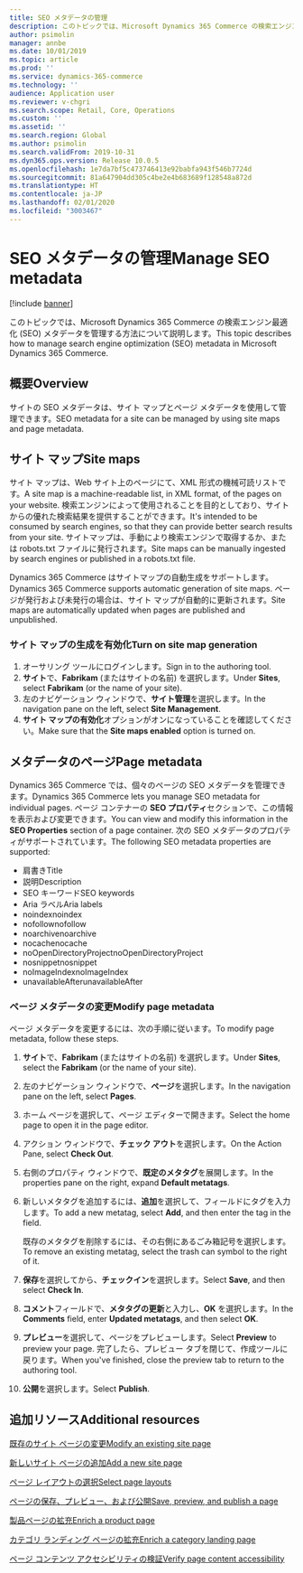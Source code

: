 ```yaml
---
title: SEO メタデータの管理
description: このトピックでは、Microsoft Dynamics 365 Commerce の検索エンジン最適化 (SEO) メタデータを管理する方法について説明します。
author: psimolin
manager: annbe
ms.date: 10/01/2019
ms.topic: article
ms.prod: ''
ms.service: dynamics-365-commerce
ms.technology: ''
audience: Application user
ms.reviewer: v-chgri
ms.search.scope: Retail, Core, Operations
ms.custom: ''
ms.assetid: ''
ms.search.region: Global
ms.author: psimolin
ms.search.validFrom: 2019-10-31
ms.dyn365.ops.version: Release 10.0.5
ms.openlocfilehash: 1e7da7bf5c473746413e92babfa943f546b7724d
ms.sourcegitcommit: 81a647904dd305c4be2e4b683689f128548a872d
ms.translationtype: HT
ms.contentlocale: ja-JP
ms.lasthandoff: 02/01/2020
ms.locfileid: "3003467"
---
```

# <a name="manage-seo-metadata"></a><span data-ttu-id="3bdbd-103">SEO メタデータの管理</span><span class="sxs-lookup"><span data-stu-id="3bdbd-103">Manage SEO metadata</span></span>


[!include [banner](includes/banner.md)]

<span data-ttu-id="3bdbd-104">このトピックでは、Microsoft Dynamics 365 Commerce の検索エンジン最適化 (SEO) メタデータを管理する方法について説明します。</span><span class="sxs-lookup"><span data-stu-id="3bdbd-104">This topic describes how to manage search engine optimization (SEO) metadata in Microsoft Dynamics 365 Commerce.</span></span>

## <a name="overview"></a><span data-ttu-id="3bdbd-105">概要</span><span class="sxs-lookup"><span data-stu-id="3bdbd-105">Overview</span></span>

<span data-ttu-id="3bdbd-106">サイトの SEO メタデータは、サイト マップとページ メタデータを使用して管理できます。</span><span class="sxs-lookup"><span data-stu-id="3bdbd-106">SEO metadata for a site can be managed by using site maps and page metadata.</span></span>
    
## <a name="site-maps"></a><span data-ttu-id="3bdbd-107">サイト マップ</span><span class="sxs-lookup"><span data-stu-id="3bdbd-107">Site maps</span></span>

<span data-ttu-id="3bdbd-108">サイト マップは、Web サイト上のページにて、XML 形式の機械可読リストです。</span><span class="sxs-lookup"><span data-stu-id="3bdbd-108">A site map is a machine-readable list, in XML format, of the pages on your website.</span></span> <span data-ttu-id="3bdbd-109">検索エンジンによって使用されることを目的としており、サイトからの優れた検索結果を提供することができます。</span><span class="sxs-lookup"><span data-stu-id="3bdbd-109">It's intended to be consumed by search engines, so that they can provide better search results from your site.</span></span> <span data-ttu-id="3bdbd-110">サイトマップは、手動により検索エンジンで取得するか、または robots.txt ファイルに発行されます。</span><span class="sxs-lookup"><span data-stu-id="3bdbd-110">Site maps can be manually ingested by search engines or published in a robots.txt file.</span></span>

<span data-ttu-id="3bdbd-111">Dynamics 365 Commerce はサイトマップの自動生成をサポートします。</span><span class="sxs-lookup"><span data-stu-id="3bdbd-111">Dynamics 365 Commerce supports automatic generation of site maps.</span></span> <span data-ttu-id="3bdbd-112">ページが発行および未発行の場合は、サイト マップが自動的に更新されます。</span><span class="sxs-lookup"><span data-stu-id="3bdbd-112">Site maps are automatically updated when pages are published and unpublished.</span></span>

### <a name="turn-on-site-map-generation"></a><span data-ttu-id="3bdbd-113">サイト マップの生成を有効化</span><span class="sxs-lookup"><span data-stu-id="3bdbd-113">Turn on site map generation</span></span>

1. <span data-ttu-id="3bdbd-114">オーサリング ツールにログインします。</span><span class="sxs-lookup"><span data-stu-id="3bdbd-114">Sign in to the authoring tool.</span></span>
1. <span data-ttu-id="3bdbd-115">**サイト**で、**Fabrikam** (またはサイトの名前) を選択します。</span><span class="sxs-lookup"><span data-stu-id="3bdbd-115">Under **Sites**, select **Fabrikam** (or the name of your site).</span></span>
1. <span data-ttu-id="3bdbd-116">左のナビゲーション ウィンドウで、**サイト管理**を選択します。</span><span class="sxs-lookup"><span data-stu-id="3bdbd-116">In the navigation pane on the left, select **Site Management**.</span></span>
1. <span data-ttu-id="3bdbd-117">**サイト マップの有効化**オプションがオンになっていることを確認してください。</span><span class="sxs-lookup"><span data-stu-id="3bdbd-117">Make sure that the **Site maps enabled** option is turned on.</span></span>

## <a name="page-metadata"></a><span data-ttu-id="3bdbd-118">メタデータのページ</span><span class="sxs-lookup"><span data-stu-id="3bdbd-118">Page metadata</span></span>

<span data-ttu-id="3bdbd-119">Dynamics 365 Commerce では、個々のページの SEO メタデータを管理できます。</span><span class="sxs-lookup"><span data-stu-id="3bdbd-119">Dynamics 365 Commerce lets you manage SEO metadata for individual pages.</span></span> <span data-ttu-id="3bdbd-120">ページ コンテナーの **SEO プロパティ**セクションで、この情報を表示および変更できます。</span><span class="sxs-lookup"><span data-stu-id="3bdbd-120">You can view and modify this information in the **SEO Properties** section of a page container.</span></span> <span data-ttu-id="3bdbd-121">次の SEO メタデータのプロパティがサポートされています。</span><span class="sxs-lookup"><span data-stu-id="3bdbd-121">The following SEO metadata properties are supported:</span></span>

- <span data-ttu-id="3bdbd-122">肩書き</span><span class="sxs-lookup"><span data-stu-id="3bdbd-122">Title</span></span>
- <span data-ttu-id="3bdbd-123">説明</span><span class="sxs-lookup"><span data-stu-id="3bdbd-123">Description</span></span>
- <span data-ttu-id="3bdbd-124">SEO キーワード</span><span class="sxs-lookup"><span data-stu-id="3bdbd-124">SEO keywords</span></span>
- <span data-ttu-id="3bdbd-125">Aria ラベル</span><span class="sxs-lookup"><span data-stu-id="3bdbd-125">Aria labels</span></span>
- <span data-ttu-id="3bdbd-126">noindex</span><span class="sxs-lookup"><span data-stu-id="3bdbd-126">noindex</span></span>
- <span data-ttu-id="3bdbd-127">nofollow</span><span class="sxs-lookup"><span data-stu-id="3bdbd-127">nofollow</span></span>
- <span data-ttu-id="3bdbd-128">noarchive</span><span class="sxs-lookup"><span data-stu-id="3bdbd-128">noarchive</span></span>
- <span data-ttu-id="3bdbd-129">nocache</span><span class="sxs-lookup"><span data-stu-id="3bdbd-129">nocache</span></span>
- <span data-ttu-id="3bdbd-130">noOpenDirectoryProject</span><span class="sxs-lookup"><span data-stu-id="3bdbd-130">noOpenDirectoryProject</span></span>
- <span data-ttu-id="3bdbd-131">nosnippet</span><span class="sxs-lookup"><span data-stu-id="3bdbd-131">nosnippet</span></span>
- <span data-ttu-id="3bdbd-132">noImageIndex</span><span class="sxs-lookup"><span data-stu-id="3bdbd-132">noImageIndex</span></span>
- <span data-ttu-id="3bdbd-133">unavailableAfter</span><span class="sxs-lookup"><span data-stu-id="3bdbd-133">unavailableAfter</span></span>

### <a name="modify-page-metadata"></a><span data-ttu-id="3bdbd-134">ページ メタデータの変更</span><span class="sxs-lookup"><span data-stu-id="3bdbd-134">Modify page metadata</span></span>

<span data-ttu-id="3bdbd-135">ページ メタデータを変更するには、次の手順に従います。</span><span class="sxs-lookup"><span data-stu-id="3bdbd-135">To modify page metadata, follow these steps.</span></span>

1. <span data-ttu-id="3bdbd-136">**サイト**で、**Fabrikam** (またはサイトの名前) を選択します。</span><span class="sxs-lookup"><span data-stu-id="3bdbd-136">Under **Sites**, select the **Fabrikam** (or the name of your site).</span></span>
1. <span data-ttu-id="3bdbd-137">左のナビゲーション ウィンドウで、**ページ**を選択します。</span><span class="sxs-lookup"><span data-stu-id="3bdbd-137">In the navigation pane on the left, select **Pages**.</span></span>
1. <span data-ttu-id="3bdbd-138">ホーム ページを選択して、ページ エディターで開きます。</span><span class="sxs-lookup"><span data-stu-id="3bdbd-138">Select the home page to open it in the page editor.</span></span>
1. <span data-ttu-id="3bdbd-139">アクション ウィンドウで、**チェック アウト**を選択します。</span><span class="sxs-lookup"><span data-stu-id="3bdbd-139">On the Action Pane, select **Check Out**.</span></span>
1. <span data-ttu-id="3bdbd-140">右側のプロパティ ウィンドウで、**既定のメタタグ**を展開します。</span><span class="sxs-lookup"><span data-stu-id="3bdbd-140">In the properties pane on the right, expand **Default metatags**.</span></span>
1. <span data-ttu-id="3bdbd-141">新しいメタタグを追加するには、**追加**を選択して、フィールドにタグを入力します。</span><span class="sxs-lookup"><span data-stu-id="3bdbd-141">To add a new metatag, select **Add**, and then enter the tag in the field.</span></span>

    <span data-ttu-id="3bdbd-142">既存のメタタグを削除するには、その右側にあるごみ箱記号を選択します。</span><span class="sxs-lookup"><span data-stu-id="3bdbd-142">To remove an existing metatag, select the trash can symbol to the right of it.</span></span>

1. <span data-ttu-id="3bdbd-143">**保存**を選択してから、**チェックイン**を選択します。</span><span class="sxs-lookup"><span data-stu-id="3bdbd-143">Select **Save**, and then select **Check In**.</span></span>
1. <span data-ttu-id="3bdbd-144">**コメント**フィールドで、**メタタグの更新**と入力し、**OK** を選択します。</span><span class="sxs-lookup"><span data-stu-id="3bdbd-144">In the **Comments** field, enter **Updated metatags**, and then select **OK**.</span></span>
1. <span data-ttu-id="3bdbd-145">**プレビュー**を選択して、ページをプレビューします。</span><span class="sxs-lookup"><span data-stu-id="3bdbd-145">Select **Preview** to preview your page.</span></span> <span data-ttu-id="3bdbd-146">完了したら、プレビュー タブを閉じて、作成ツールに戻ります。</span><span class="sxs-lookup"><span data-stu-id="3bdbd-146">When you've finished, close the preview tab to return to the authoring tool.</span></span>
1. <span data-ttu-id="3bdbd-147">**公開**を選択します。</span><span class="sxs-lookup"><span data-stu-id="3bdbd-147">Select **Publish**.</span></span>

## <a name="additional-resources"></a><span data-ttu-id="3bdbd-148">追加リソース</span><span class="sxs-lookup"><span data-stu-id="3bdbd-148">Additional resources</span></span>

[<span data-ttu-id="3bdbd-149">既存のサイト ページの変更</span><span class="sxs-lookup"><span data-stu-id="3bdbd-149">Modify an existing site page</span></span>](modify-existing-page.md)

[<span data-ttu-id="3bdbd-150">新しいサイト ページの追加</span><span class="sxs-lookup"><span data-stu-id="3bdbd-150">Add a new site page</span></span>](add-new-page.md)

[<span data-ttu-id="3bdbd-151">ページ レイアウトの選択</span><span class="sxs-lookup"><span data-stu-id="3bdbd-151">Select page layouts</span></span>](select-page-layouts.md)

[<span data-ttu-id="3bdbd-152">ページの保存、プレビュー、および公開</span><span class="sxs-lookup"><span data-stu-id="3bdbd-152">Save, preview, and publish a page</span></span>](save-preview-publish-page.md)

[<span data-ttu-id="3bdbd-153">製品ページの拡充</span><span class="sxs-lookup"><span data-stu-id="3bdbd-153">Enrich a product page</span></span>](enrich-product-page.md)

[<span data-ttu-id="3bdbd-154">カテゴリ ランディング ページの拡充</span><span class="sxs-lookup"><span data-stu-id="3bdbd-154">Enrich a category landing page</span></span>](enrich-category-page.md)

[<span data-ttu-id="3bdbd-155">ページ コンテンツ アクセシビリティの検証</span><span class="sxs-lookup"><span data-stu-id="3bdbd-155">Verify page content accessibility</span></span>](verify-accessibility.md)
